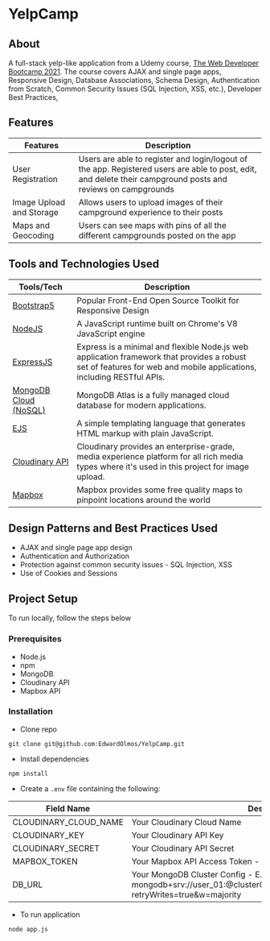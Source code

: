 # YelpCamp
 
## About
A full-stack yelp-like application from a Udemy course, [The Web Developer Bootcamp 2021](https://www.udemy.com/course/the-web-developer-bootcamp/). The course covers AJAX and single page apps, Responsive Design, Database Associations, Schema Design, Authentication from Scratch, Common Security Issues (SQL Injection, XSS, etc.), Developer Best Practices, 

## Features
Features | Description
-------- | -----------
User Registration | Users are able to register and login/logout of the app. Registered users are able to post, edit, and delete their campground posts and reviews on campgrounds
Image Upload and Storage | Allows users to upload images of their campground experience to their posts
Maps and Geocoding | Users can see maps with pins of all the different campgrounds posted on the app 

## Tools and Technologies Used
Tools/Tech | Description
---------- | -----------
[Bootstrap5](https://getbootstrap.com/docs/5.0/getting-started/introduction/) | Popular Front-End Open Source Toolkit for Responsive Design
[NodeJS](https://nodejs.org/en/) | A JavaScript runtime built on Chrome's V8 JavaScript engine
[ExpressJS](https://expressjs.com/) | Express is a minimal and flexible Node.js web application framework that provides a robust set of features for web and mobile applications, including RESTful APIs.
[MongoDB Cloud (NoSQL)](https://www.mongodb.com/cloud) | MongoDB Atlas is a fully managed cloud database for modern applications. 
[EJS](https://ejs.co/) | A simple templating language that generates HTML markup with plain JavaScript.
[Cloudinary API](https://cloudinary.com/documentation/how_to_integrate_cloudinary) | Cloudinary provides an enterprise-grade, media experience platform for all rich media types where it's used in this project for image upload.
[Mapbox](https://www.mapbox.com/maps) | Mapbox provides some free quality maps to pinpoint locations around the world

## Design Patterns and Best Practices Used
* AJAX and single page app design
* Authentication and Authorization
* Protection against common security issues - SQL Injection, XSS
* Use of Cookies and Sessions

## Project Setup
To run locally, follow the steps below

### Prerequisites
* Node.js
* npm
* MongoDB
* Cloudinary API
* Mapbox API

### Installation
* Clone repo
```
git clone git@github.com:EdwardOlmos/YelpCamp.git
```
* Install dependencies
```
npm install
```
* Create a `.env` file containing the following:

Field Name | Description
---------- | -----------
CLOUDINARY_CLOUD_NAME | Your Cloudinary Cloud Name
CLOUDINARY_KEY | Your Cloudinary API Key
CLOUDINARY_SECRET | Your Cloudinary API Secret
MAPBOX_TOKEN | Your Mapbox API Access Token - Default Public Token
DB_URL | Your MongoDB Cluster Config - E.g. mongodb+srv://user_01:<password>@cluster0.7qsrj.mongodb.net/myFirstDatabase?retryWrites=true&w=majority

* To run application
```
node app.js
```
